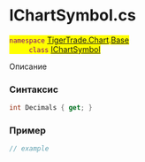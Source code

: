 
# IChartSymbol.cs
<mark style="color:purple;">`namespace` [TigerTrade.Chart](../../../../TigerTrade.Chart.md).[Base](../../../../TigerTrade.Chart/Base.md)  
&nbsp;&nbsp;&nbsp;&nbsp;&nbsp;&nbsp;&nbsp;&nbsp;&nbsp;`class` [IChartSymbol](../../IChartSymbol.cs.md)

Описание

### Синтаксис
```csharp
int Decimals { get; }
```
### Пример  
```csharp
// example
```
